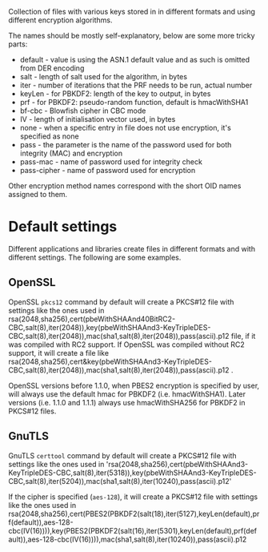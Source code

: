 Collection of files with various keys stored in in different formats and using
different encryption algorithms.

The names should be mostly self-explanatory, below are some more tricky parts:

 - default - value is using the ASN.1 default value and as such is omitted
   from DER encoding
 - salt - length of salt used for the algorithm, in bytes
 - iter - number of iterations that the PRF needs to be run, actual number
 - keyLen - for PBKDF2: length of the key to output, in bytes
 - prf - for PBKDF2: pseudo-random function, default is hmacWithSHA1
 - bf-cbc - Blowfish cipher in CBC mode
 - IV - length of initialisation vector used, in bytes
 - none - when a specific entry in file does not use encryption, it's specified
   as none
 - pass - the parameter is the name of the password used for both integrity
   (MAC) and encryption
 - pass-mac - name of password used for integrity check
 - pass-cipher - name of password used for encryption

Other encryption method names correspond with the short OID names assigned to
them.

Default settings
================
Different applications and libraries create files in different formats and
with different settings. The following are some examples.

OpenSSL
-------

OpenSSL `pkcs12` command by default will create a PKCS#12 file with settings
like the ones used in
rsa(2048,sha256),cert(pbeWithSHAAnd40BitRC2-CBC,salt(8),iter(2048)),key(pbeWithSHAAnd3-KeyTripleDES-CBC,salt(8),iter(2048)),mac(sha1,salt(8),iter(2048)),pass(ascii).p12
file, if it was compiled with RC2 support. If OpenSSL was compiled without
RC2 support, it will create a file like
rsa(2048,sha256),cert&key(pbeWithSHAAnd3-KeyTripleDES-CBC,salt(8),iter(2048)),mac(sha1,salt(8),iter(2048)),pass(ascii).p12
.

OpenSSL versions before 1.1.0, when PBES2 encryption is specified by user, will
always use the default hmac for PBKDF2 (i.e. hmacWithSHA1). Later versions
(i.e. 1.1.0 and 1.1.1) always use hmacWithSHA256 for PBKDF2 in PKCS#12 files.

GnuTLS
------

GnuTLS `certtool` command by default will create a PKCS#12 file with settings
like the ones used in
'rsa(2048,sha256),cert(pbeWithSHAAnd3-KeyTripleDES-CBC,salt(8),iter(5318)),key(pbeWithSHAAnd3-KeyTripleDES-CBC,salt(8),iter(5204)),mac(sha1,salt(8),iter(10240),pass(ascii).p12'

If the cipher is specified (`aes-128`), it will create a PKCS#12 file with
settings like the ones used in
rsa(2048,sha256),cert(PBES2(PBKDF2(salt(18),iter(5127),keyLen(default),prf(default)),aes-128-cbc(IV(16)))),key(PBES2(PBKDF2(salt(16),iter(5301),keyLen(default),prf(default)),aes-128-cbc(IV(16)))),mac(sha1,salt(8),iter(10240)),pass(ascii).p12
